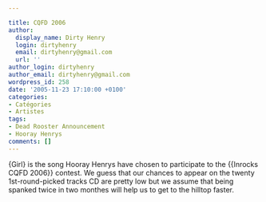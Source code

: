 ```yaml
---

title: CQFD 2006
author:
  display_name: Dirty Henry
  login: dirtyhenry
  email: dirtyhenry@gmail.com
  url: ''
author_login: dirtyhenry
author_email: dirtyhenry@gmail.com
wordpress_id: 258
date: '2005-11-23 17:10:00 +0100'
categories:
- Catégories
- Artistes
tags:
- Dead Rooster Announcement
- Hooray Henrys
comments: []
---
```

{Girl} is the song Hooray Henrys have chosen to participate to the {{Inrocks CQFD 2006}} contest. We guess that our chances to appear on the twenty 1st-round-picked tracks CD are pretty low but we assume that being spanked twice in two monthes will help us to get to the hilltop faster.
